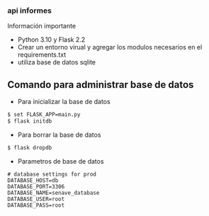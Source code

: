 ### api informes

Información importante

- Python 3.10 y Flask 2.2
- Crear un entorno virual y agregar los modulos necesarios en el requirements.txt
- utiliza base de datos sqlite

## Comando para administrar base de datos

- Para inicializar la base de datos

````bash
$ set FLASK_APP=main.py
$ flask initdb
````

- Para borrar la base de datos

````bash
$ flask dropdb

````

- Parametros de base de datos

````dotenv
# database settings for prod
DATABASE_HOST=db
DATABASE_PORT=3306
DATABASE_NAME=senave_database
DATABASE_USER=root
DATABASE_PASS=root
````